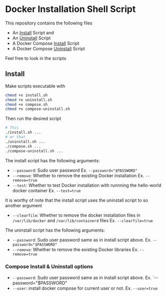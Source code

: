 # Docker Installation Shell Script

This repository contains the following files

- An [Install](./install.sh) Script and
- An [Uninstall](./uninstall.sh) Script
- A Docker Compose [Install](./compose.sh) Script
- A Docker Compose [Uninstall](./compose-uninstall.sh) Script

Feel free to look in the scripts

## Install

Make scripts executable with

```bash
chmod +x install.sh
chmod +x uninstall.sh
chmod +x compose.sh
chmod +x compose-uninstall.sh
```

Then run the desired script

```bash
# This
./install.sh ...
# or that
./uninstall.sh ...
./compose.sh ...
./compose-uninstall.sh ...
```

The install script has the following arguments:

- `--password`: Sudo user password  Ex. `--password="$PASSWORD"`
- `--remove`: Whether to remove the existing Docker installation Ex. `--remove=true`
- `--test`: Whether to test Docker installation with runnning the hello-world docker container Ex. `--test=true`

It is worthy of note that the install script uses the uninstall script to so another argument

- `--clearfile`: Whether to remove the docker installation files in `/var/lib/docker` and `/var/lib/containerd` files Ex. `--clearfile=true`

The uninstall script has the following arguments:

- `--password`: Sudo user password same as in install script above. Ex. `--password="$PASSWORD"`
- `--remove`: Whether to remove the existing Docker libraries Ex. `--remove=true`

### Compose Install & Uninstall options

- `--password`: Sudo user password same as in install script above. Ex. `--password="$PASSWORD"
- `--user`: install docker compose for current user or not. Ex. `--user=true`
